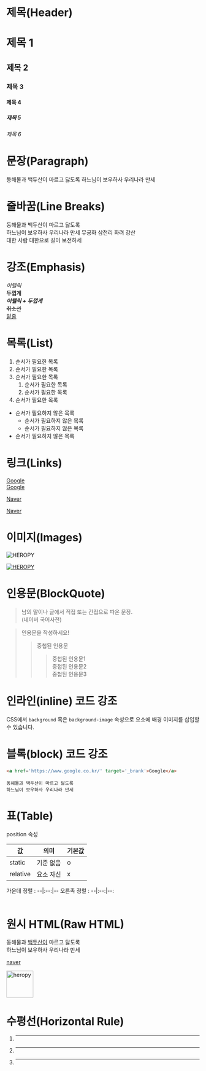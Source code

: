 # 제목(Header)

# 제목 1
## 제목 2
### 제목 3
#### 제목 4
##### 제목 5
###### 제목 6

# 문장(Paragraph)

동해물과 백두산이 마르고 닳도록
하느님이 보우하사 우리나라 만세

# 줄바꿈(Line Breaks)

동해물과 백두산이 마르고 닳도록  
하느님이 보우하사 우리나라 만세   <!-- 띄어쓰기 두칸 -->
무궁화 삼천리 화려 강산<br/>
대한 사람 대한으로 길이 보전하세  


# 강조(Emphasis)

_이텔릭_  
**두껍게**  
**_이텔릭 + 두껍게_**  
~~취소선~~  
<u>밑줄</u>

# 목록(List)

1. 순서가 필요한 목록  
1. 순서가 필요한 목록
1. 순서가 필요한 목록
    1. 순서가 필요한 목록
    1. 순서가 필요한 목록
1. 순서가 필요한 목록

- 순서가 필요하지 않은 목록
  - 순서가 필요하지 않은 목록
  - 순서가 필요하지 않은 목록
- 순서가 필요하지 않은 목록

# 링크(Links)

<a href = 'https://google.com'>Google</a>  
[Google](https://google.com)

<a href = 'https://google.com'
title='naver로 이동'>Naver</a>  

[Naver](HTTPS://naver.com 'Naver로  이동')


# 이미지(Images)
![HEROPY](https://heropy.blog/css/images/logo.png)

[![HEROPY](https://heropy.blog/css/images/logo.png)](https://heropy.blog/css/images/logo.png)

# 인용문(BlockQuote)

> 남의 말이나 글에서 직접 또는 간접으로 따온 문장.   
> (네이버 국어사전)

> 인용문을 작성하세요!  
>> 중첩된 인용문  
>>> 중첩된 인용문1  
>>> 중첩된 인용문2  
>>> 중첩된 인용문3

# 인라인(inline) 코드 강조

CSS에서 `background` 혹은
`background-image` 속성으로 요소에 배경 
이미지를 삽입할 수 있습니다.

# 블록(block) 코드 강조

```html
<a href='https://www.google.co.kr/' target='_brank'>Google</a>
```

```plaintext
동해물과 백두산이 마르고 닳도록
하느님이 보우하사 우리나라 만세
```

# 표(Table)

position 속성

값 | 의미 | 기본값
-- | -- | --
static | 기준 없음 | o
relative | 요소 자신 | x

가운데 정렬 : --|:--:|--
오른족 정렬 : --|:--:|--:  
<br/>
  
# 원시 HTML(Raw HTML) 
동해물과 <span style='text-decoration: underline;'>백두산이</span> 마르고 닳도록<br/>
하느님이 보우하사 우리나라 만세

<a href='https://naver.com' title='naver로 이동' target='_blank'>naver</a>

<img width='70' src='https://heropy.blog/css/images/logo.png' alt='heropy' />

# 수평선(Horizontal Rule)

1. ---
1. ***
1. ___

